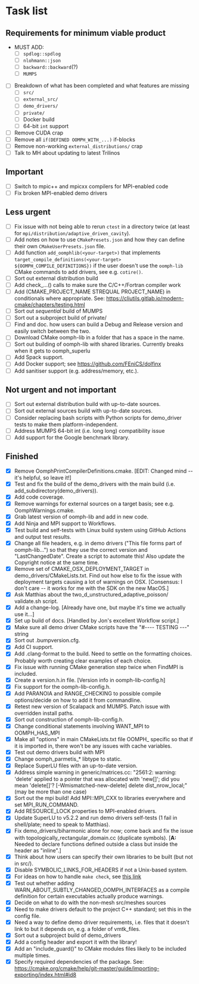# Task list

## Requirements for minimum viable product

- MUST ADD:
  - [ ] `spdlog::spdlog`
  - [ ] `nlohmann::json`
  - [ ] `backward::backward`(?)
  - [ ] `MUMPS`
- [ ] Breakdown of what has been completed and what features are missing
  - [ ] `src/`
  - [ ] `external_src/`
  - [ ] `demo_drivers/`
  - [ ] `private/`
  - [ ] Docker build
  - [ ] 64-bit `int` support
- [ ] Remove CUDA crap
- [ ] Remove all `if(DEFINED OOMPH_WITH_...)` if-blocks
- [ ] Remove non-working `external_distributions/` crap
- [ ] Talk to MH about updating to latest Trilinos

## Important

- [ ] Switch to mpic++ and mpicxx compilers for MPI-enabled code
- [ ] Fix broken MPI-enabled demo drivers

## Less urgent

- [ ] Fix issue with not being able to rerun `ctest` in a directory twice (at least for `mpi/distribution/adaptive_driven_cavity`).
- [ ] Add notes on how to use `CMakePresets.json` and how they can define their own `CMakeUserPresets.json` file.
- [ ] Add function `add_oomphlib(<your-target>)` that implements `target_compile_definitions(<your-target> ${OOMPH_COMPILE_DEFINITIONS})` if the user doesn't use the `oomph-lib` CMake commands to add drivers, see e.g. `cotire()`.
- [ ] Sort out external distribution build
- [ ] Add check_...() calls to make sure the C/C++/Fortran compiler work
- [ ] Add (CMAKE_PROJECT_NAME STREQUAL PROJECT_NAME) in conditionals where appropriate. See: <https://cliutils.gitlab.io/modern-cmake/chapters/testing.html>
- [ ] Sort out *sequential* build of MUMPS
- [ ] Sort out a subproject build of private/
- [ ] Find and doc. how users can build a Debug and Release version and easily switch between the two.
- [ ] Download CMake oomph-lib in a folder that has a space in the name.
- [ ] Sort out building of oomph-lib with shared libraries. Currently breaks when it gets to oomph_superlu
- [ ] Add Spack support.
- [ ] Add Docker support; see <https://github.com/FEniCS/dolfinx>
- [ ] Add sanitiser support (e.g. address/memory, etc.).

## Not urgent and not important

- [ ] Sort out external distribution build with up-to-date sources.
- [ ] Sort out external sources build with up-to-date sources.
- [ ] Consider replacing bash scripts with Python scripts for demo_driver tests to make them platform-independent.
- [ ] Address MUMPS 64-bit int (i.e. long long) compatibility issue
- [ ] Add support for the Google benchmark library.

## Finished

- [x] Remove OomphPrintCompilerDefinitions.cmake. [EDIT: Changed mind -- it's helpful, so leave it!]
- [x] Test and fix the build of the demo_drivers with the main build (i.e. add_subdirectory(demo_drivers)).
- [x] Add code coverage.
- [x] Remove warnings for external sources on a target basis; see e.g. OomphWarnings.cmake.
- [x] Grab latest version of oomph-lib and add in new code.
- [x] Add Ninja and MPI support to Workflows.
- [x] Test build and self-tests with Linux build system using GitHub Actions and output test results.
- [x] Change all file headers, e.g. in demo drivers ("This file forms part of oomph-lib...") so that they use the correct version and "LastChangedDate". Create a script to automate this! Also update the Copyright notice at the same time.
- [x] Remove set of CMAKE_OSX_DEPLOYMENT_TARGET in demo_drivers/CMakeLists.txt. Find out how else to fix the issue with deployment targets causing a lot of warnings on OSX. [Consensus: I don't care -- it works for me with the SDK on the new MacOS.]
- [x] Ask Matthias about the two_d_unstructured_adaptive_poisson/ validate.sh script.
- [x] Add a change-log. [Already have one, but maybe it's time we actually use it...]
- [x] Set up build of docs. [Handled by Jon's excellent Workflow script.]
- [x] Make sure all demo driver CMake scripts have the "#---- TESTING ---" string
- [x] Sort out .bumpversion.cfg.
- [x] Add CI support.
- [x] Add .clang-format to the build. Need to settle on the formatting choices. Probably worth creating clear examples of each choice.
- [x] Fix issue with running CMake generation step twice when FindMPI is included.
- [x] Create a version.h.in file. [Version info in oomph-lib-config.h]
- [x] Fix support for the oomph-lib-config.h.
- [x] Add PARANOIA and RANGE_CHECKING to possible compile options/decide on how to add it from commandline.
- [x] Retest new version of Scalapack and MUMPS. Patch issue with overridden install paths.
- [x] Sort out construction of oomph-lib-config.h.
- [x] Change conditional statements involving WANT_MPI to OOMPH_HAS_MPI
- [x] Make all "options" in main CMakeLists.txt file OOMPH_ specific so that if it is imported in, there won't be any issues with cache variables.
- [x] Test out demo drivers build with MPI
- [x] Change oomph_parmetis_* libtype to static.
- [x] Replace SuperLU files with an up-to-date version.
- [x] Address simple warning in generic/matrices.cc: "2561:2: warning: 'delete' applied to a pointer that was allocated with 'new[]'; did you mean 'delete[]'? [-Wmismatched-new-delete] delete dist_nrow_local;" (may be more than one case)
- [x] Sort out the mpi build! Add MPI::MPI_CXX to libraries everywhere and set MPI_RUN_COMMAND.
- [x] Add RESOURCE_LOCK properties to MPI-enabled drivers.
- [x] Update SuperLU to v5.2.2 and run demo drivers self-tests (1 fail in shell/plate; need to speak to Matthias).
- [x] Fix demo_drivers/biharmonic alone for now; come back and fix the issue with topologically_rectangular_domain.cc (duplicate symbols). [**A:** Needed to declare functions defined outside a class but inside the header as "inline".]
- [x] Think about how users can specify their own libraries to be built (but not in src/).
- [x] Disable SYMBOLIC_LINKS_FOR_HEADERS if not a Unix-based system.
- [x] For ideas on how to handle ``make check``, see [this link](https://gitlab.kitware.com/cmake/community/-/wikis/doc/tutorials/EmulateMakeCheck)
- [x] Test out whether adding WARN_ABOUT_SUBTLY_CHANGED_OOMPH_INTERFACES as a compile definition for certain executables actually produce warnings.
- [x] Decide on what to do with the non-mesh src/meshes sources
- [x] Need to make drivers default to the project C++ standard; set this in the config file.
- [x] Need a way to define demo driver requirements, i.e. files that it doesn't link to but it depends on, e.g. a folder of vmtk_files.
- [x] Sort out a subproject build of demo_drivers
- [x] Add a config header and export it with the library!
- [x] Add an "include_guard()" to CMake modules files likely to be included multiple times.
- [x] Specify required dependencies of the package. See: <https://cmake.org/cmake/help/git-master/guide/importing-exporting/index.html#id8>
